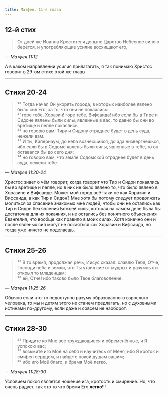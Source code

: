 ```yaml
---
title: Матфея, 11-я глава
---
```


## 12-й стих

> От дней же Иоанна Крестителя доныне Царство Небесное силою берётся, и употребляющие усилие восхищают его,

— <cite>Матфея&nbsp;11:12</cite>

А в каком направлении усилия прилагагать, я так понимаю Христос говорит в 29-ом стихе этой же главы.

***

## Стихи 20-24

> ²⁰ Тогда начал Он укорять города, в которых наиболее явлено было сил Его, за то, что они не покаялись:  
> ²¹ горе тебе, Хоразин! горе тебе, Вифсаида! ибо если бы в Тире и Сидоне явлены были силы, явленные в вас,
> то давно бы они во вретище и пепле покаялись,  
> ²² но говорю вам: Тиру и Сидону отраднее будет в день суда, нежели вам.  
> ²³ И ты, Капернаум, до неба вознесшийся, до ада низвергнешься, ибо если бы в Содоме явлены были силы,
> явленные в тебе, то он оставался бы до сего дня;  
> ²⁴ но говорю вам, что земле Содомской отраднее будет в день суда, нежели тебе.

— <cite>Матфея&nbsp;11:20-24</cite>

Христос знает о чём говорит, когда говорит что Тир и Сидон покаялись бы во вретище и пепле, но в них не было явлено то,
что было явлено в Хоразине и Вифсаиде. Может мой город всё-таки не как Хоразин и Вифсаида, а как Тир и Сидон?
Мне хотя бы потому следует продолжать молиться за спасение знакомых мне людей, чтобы они не остались как Тир и Сидон
без явления Божьей силы, которая на самом деле была бы достаточна для их покаяния, и не остались без понятного объяснения Евангелия,
что вообще как правило в моих силах. Хотя конечно они и после явленых сил могут не покаяться
как Хоразин и Вифсаида, но тогда уже ничего не поделаешь.

***

## Стихи 25-26

> ²⁵ В то время, продолжая речь, Иисус сказал: славлю Тебя, Отче, Господи неба и земли,
> что Ты утаил сие от мудрых и разумных и открыл то младенцам;  
> ²⁶ ей, Отче! ибо таково было Твое благоволение.

— <cite>Матфея&nbsp;11:25-26</cite>

Обычно если что-то недоступно разуму образованного взрослого человека, то мы и детям этого не станем предлагать,
но с духовными истинами по-другому, если даже и совсем не наоборот.

***

## Стихи 28-30

> ²⁸ Придите ко Мне все труждающиеся и обременённые, и Я успокою вас;  
> ²⁹ возьмите иго Моё на себя и научитесь от Меня, ибо Я кроток и сми́рен сердцем, и найдете покой душам вашим;  
> ³⁰ ибо иго Моё благо, и бремя Моё легко.

— <cite>Матфея&nbsp;11:28-30</cite>

Условием покоя является ношение ига, кротость и смирение. Но, что очень радует, так это то что бремя Его **легко**!!!

